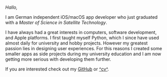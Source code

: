 *Hallo,*

I am German independent iOS/macOS app developer who just graduated with a *Master of Science in Satellite Technology*.

I have always had a great interests in computers, software development, and Apple platforms.
I first taught myself Python, which I since have used almost daily for university and hobby projects.
However my greatest passion lies in designing user experiences.
For this reasons I created some smaller apps as side projects during my university education and I am now getting more serious with developing them further.

If you are interested check out my [GitHub](https://github.com/Kamik423) or [^cv^](https://github.com/Kamik423/cv/raw/main/cv%20Hans%20Schülein%20en.pdf).
